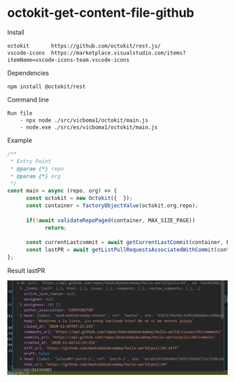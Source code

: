# octokit-get-content-file-github

Install
```
octokit       https://github.com/octokit/rest.js/
vscode-icons  https://marketplace.visualstudio.com/items?itemName=vscode-icons-team.vscode-icons
```

Dependencies
```
npm install @octokit/rest
```

Command line
```
Run file     
    - npx node ./src/vicboma1/octokit/main.js
    - node.exe ./src/es/vicboma1/octokit/main.js
```

Example 
```js
/**
 * Entry Point
 * @param {*} repo 
 * @param {*} org 
 */
const main = async (repo, org) => {
      const octokit = new Octokit({  });
      const container = factoryObjectValue(octokit,org,repo);

      if(!await validateRepoPaged(container, MAX_SIZE_PAGE))
            return;

      const currentLastcommit = await getCurrentLastCommit(container, BRANCH_MASTER, PAGED_BRANCH);
      const lastPR = await getListPullRequestsAssociatedWithCommit(container, currentLastcommit);
};
```

Result lastPR 

![](https://github.com/vicboma1/octokit-get-pull-request-github/blob/main/resources/debug.png)


